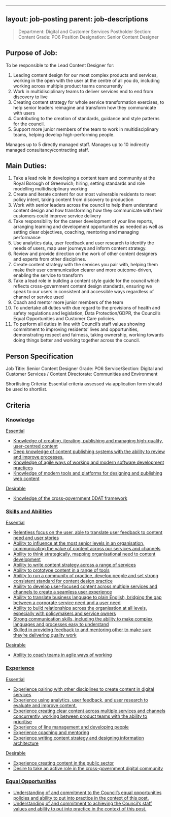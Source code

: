 
---
layout: job-posting
parent: job-descriptions
---




>Department: Digital and Customer Services
>Postholder Section: Content
>Grade: PO6
>Position Designation: Senior Content Designer

## Purpose of Job:
To be responsible to the Lead Content Designer for:
1.  Leading content design for our most complex products and services, working in the open with the user at the centre of all you do, including working across multiple product teams concurrently    
2.  Work in multidisciplinary teams to deliver services end to end from discovery to live    
3.  Creating content strategy for whole service transformation exercises, to help senior leaders reimagine and transform how they communicate with users    
4.  Contributing to the creation of standards, guidance and style patterns for the council.    
5.  Support more junior members of the team to work in multidisciplinary teams, helping develop high-performing people.

Manages up to 5 directly managed staff.
Manages up to 10 indirectly managed consultancy/contracting staff.

## Main Duties:
1.  Take a lead role in developing a content team and community at the Royal Borough of Greenwich; hiring, setting standards and role modelling multidisciplinary working    
2.  Create and iterate content for our most vulnerable residents to meet policy intent, taking content from discovery to production    
3.  Work with senior leaders across the council to help them understand content design and how transforming how they communicate with their customers could improve service delivery    
4.  Take responsibility for the career development of your line reports, arranging learning and development opportunities as needed as well as setting clear objectives, coaching, mentoring and managing performance    
5.  Use analytics data, user feedback and user research to identify the needs of users, map user journeys and inform content strategy.    
6.  Review and provide direction on the work of other content designers and experts from other disciplines.    
7.  Create content strategy with the services you pair with, helping them make their user communication clearer and more outcome-driven, enabling the service to transform    
8.  Take a lead role in building a content style guide for the council which reflects cross-government content design standards, ensuring we speak to our users in consistent and accessible ways regardless of channel or service used    
9.  Coach and mentor more junior members of the team    
10.  To undertake all duties with due regard to the provisions of health and safety regulations and legislation, Data Protection/GDPR, the Council’s Equal Opportunities and Customer Care policies.    
11.  To perform all duties in line with Council’s staff values showing commitment to improving residents’ lives and opportunities, demonstrating respect and fairness, taking ownership, working towards doing things better and working together across the council.

## Person Specification
Job Title: Senior Content Designer
Grade: PO6
Service/Section: Digital and Customer Services / Content
Directorate: Communities and Environment

Shortlisting Criteria: Essential criteria assessed via application form should be used to shortlist.

## Criteria
### Knowledge
<u>Essential
-   Knowledge of creating, iterating, publishing and managing high-quality, user-centred content    
-   Deep knowledge of content publishing systems with the ability to review and improve processes.    
-   Knowledge of agile ways of working and modern software development practices    
-   Knowledge of modern tools and platforms for designing and publishing web content

<u>Desirable
-   Knowledge of the cross-government DDAT framework
    
### Skills and Abilities
<u>Essential
-   Relentless focus on the user, able to translate user feedback to content need and user stories    
-   Ability to influence at the most senior levels in an organisation, communicating the value of content across our services and channels    
-   Ability to think strategically, mapping organisational need to content development    
-   Ability to write content strategy across a range of services
-   Ability to prototype content in a range of tools    
-   Ability to run a community of practice, develop people and set strong consistent standard for content design practice    
-   Ability to develop user-focused content across multiple services and channels to create a seamless user experience    
-   Ability to translate business language to plain English, bridging the gap between a corporate service need and a user need    
-   Ability to build relationships across the organisation at all levels, especially with policymakers and service owners    
-   Strong communication skills, including the ability to make complex languages and processes easy to understand    
-   Skilled in providing feedback to and mentoring other to make sure they’re delivering quality work

<u>Desirable
-   Ability to coach teams in agile ways of working
    
### Experience
<u>Essential
-   Experience pairing with other disciplines to create content in digital services    
-   Experience using analytics, user feedback, and user research to evaluate and improve content.    
-   Experience creating clear content across multiple services and channels concurrently, working between product teams with the ability to prioritise    
-   Experience of line management and developing people    
-   Experience coaching and mentoring    
-   Experience writing content strategy and designing information architecture

<u>Desirable
-   Experience creating content in the public sector    
-   Desire to take an active role in the cross-government digital community
    
### Equal Opportunities
-   Understanding of and commitment to the Council’s equal opportunities policies and ability to put into practice in the context of this post.    
-   Understanding of and commitment to achieving the Council’s staff values and ability to put into practice in the context of this post.
